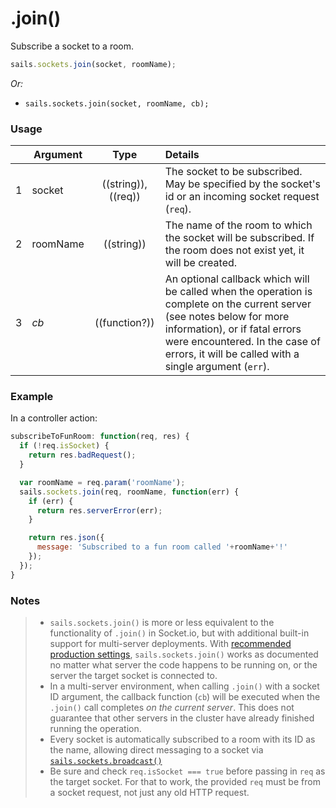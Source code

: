 # .join()

Subscribe a socket to a room.

```js
sails.sockets.join(socket, roomName);
```

_Or:_
+ `sails.sockets.join(socket, roomName, cb);`


### Usage

|   | Argument   | Type        | Details |
|---|------------|:-----------:|:--------|
| 1 | socket     | ((string)), ((req)) | The socket to be subscribed.  May be specified by the socket's id or an incoming socket request (`req`).
| 2 | roomName   | ((string))  | The name of the room to which the socket will be subscribed.  If the room does not exist yet, it will be created.
| 3 | _cb_       | ((function?))| An optional callback which will be called when the operation is complete on the current server (see notes below for more information), or if fatal errors were encountered.  In the case of errors, it will be called with a single argument (`err`).


### Example

In a controller action:

```javascript
subscribeToFunRoom: function(req, res) {
  if (!req.isSocket) {
    return res.badRequest();
  }

  var roomName = req.param('roomName');
  sails.sockets.join(req, roomName, function(err) {
    if (err) {
      return res.serverError(err);
    }

    return res.json({
      message: 'Subscribed to a fun room called '+roomName+'!'
    });
  });
}
```

### Notes
> + `sails.sockets.join()` is more or less equivalent to the functionality of `.join()` in Socket.io, but with additional built-in support for multi-server deployments.  With [recommended production settings](http://sailsjs.org/documentation/concepts/deployment/scaling), `sails.sockets.join()` works as documented no matter what server the code happens to be running on, or the server the target socket is connected to.
> + In a multi-server environment, when calling `.join()` with a socket ID argument, the callback function (`cb`) will be executed when the `.join()` call completes _on the current server_.  This does not guarantee that other servers in the cluster have already finished running the operation.
> + Every socket is automatically subscribed to a room with its ID as the name, allowing direct messaging to a socket via [`sails.sockets.broadcast()`](http://sailsjs.org/documentation/reference/web-sockets/sails-sockets/sails-sockets-broadcast)
> + Be sure and check `req.isSocket === true` before passing in `req` as the target socket.  For that to work, the provided `req` must be from a socket request, not just any old HTTP request.


<docmeta name="displayName" value=".join()">
<docmeta name="pageType" value="method">
